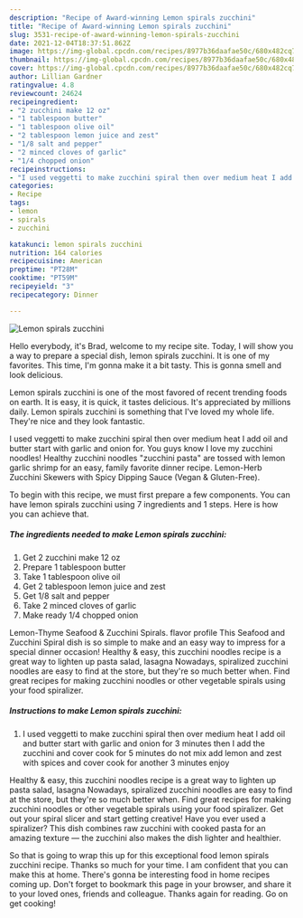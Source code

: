 ```yaml
---
description: "Recipe of Award-winning Lemon spirals zucchini"
title: "Recipe of Award-winning Lemon spirals zucchini"
slug: 3531-recipe-of-award-winning-lemon-spirals-zucchini
date: 2021-12-04T18:37:51.862Z
image: https://img-global.cpcdn.com/recipes/8977b36daafae50c/680x482cq70/lemon-spirals-zucchini-recipe-main-photo.jpg
thumbnail: https://img-global.cpcdn.com/recipes/8977b36daafae50c/680x482cq70/lemon-spirals-zucchini-recipe-main-photo.jpg
cover: https://img-global.cpcdn.com/recipes/8977b36daafae50c/680x482cq70/lemon-spirals-zucchini-recipe-main-photo.jpg
author: Lillian Gardner
ratingvalue: 4.8
reviewcount: 24624
recipeingredient:
- "2 zucchini make 12 oz"
- "1 tablespoon butter"
- "1 tablespoon olive oil"
- "2 tablespoon lemon juice and zest"
- "1/8 salt and pepper"
- "2 minced cloves of garlic"
- "1/4 chopped onion"
recipeinstructions:
- "I used veggetti to make zucchini spiral then over medium heat I add oil and butter start with garlic and onion for 3 minutes then I add the zucchini and cover cook for 5 minutes do not mix add lemon and zest with spices and cover cook for another 3 minutes enjoy"
categories:
- Recipe
tags:
- lemon
- spirals
- zucchini

katakunci: lemon spirals zucchini 
nutrition: 164 calories
recipecuisine: American
preptime: "PT28M"
cooktime: "PT59M"
recipeyield: "3"
recipecategory: Dinner

---
```



![Lemon spirals zucchini](https://img-global.cpcdn.com/recipes/8977b36daafae50c/680x482cq70/lemon-spirals-zucchini-recipe-main-photo.jpg)

Hello everybody, it's Brad, welcome to my recipe site. Today, I will show you a way to prepare a special dish, lemon spirals zucchini. It is one of my favorites. This time, I'm gonna make it a bit tasty. This is gonna smell and look delicious.

Lemon spirals zucchini is one of the most favored of recent trending foods on earth. It is easy, it is quick, it tastes delicious. It's appreciated by millions daily. Lemon spirals zucchini is something that I've loved my whole life. They're nice and they look fantastic.

I used veggetti to make zucchini spiral then over medium heat I add oil and butter start with garlic and onion for. You guys know I love my zucchini noodles! Healthy zucchini noodles &#34;zucchini pasta&#34; are tossed with lemon garlic shrimp for an easy, family favorite dinner recipe. Lemon-Herb Zucchini Skewers with Spicy Dipping Sauce (Vegan &amp; Gluten-Free).


To begin with this recipe, we must first prepare a few components. You can have lemon spirals zucchini using 7 ingredients and 1 steps. Here is how you can achieve that.

<!--inarticleads1-->

##### The ingredients needed to make Lemon spirals zucchini:

1. Get 2 zucchini make 12 oz
1. Prepare 1 tablespoon butter
1. Take 1 tablespoon olive oil
1. Get 2 tablespoon lemon juice and zest
1. Get 1/8 salt and pepper
1. Take 2 minced cloves of garlic
1. Make ready 1/4 chopped onion


Lemon-Thyme Seafood &amp; Zucchini Spirals. flavor profile This Seafood and Zucchini Spiral dish is so simple to make and an easy way to impress for a special dinner occasion! Healthy &amp; easy, this zucchini noodles recipe is a great way to lighten up pasta salad, lasagna Nowadays, spiralized zucchini noodles are easy to find at the store, but they&#39;re so much better when. Find great recipes for making zucchini noodles or other vegetable spirals using your food spiralizer. 

<!--inarticleads2-->

##### Instructions to make Lemon spirals zucchini:

1. I used veggetti to make zucchini spiral then over medium heat I add oil and butter start with garlic and onion for 3 minutes then I add the zucchini and cover cook for 5 minutes do not mix add lemon and zest with spices and cover cook for another 3 minutes enjoy


Healthy &amp; easy, this zucchini noodles recipe is a great way to lighten up pasta salad, lasagna Nowadays, spiralized zucchini noodles are easy to find at the store, but they&#39;re so much better when. Find great recipes for making zucchini noodles or other vegetable spirals using your food spiralizer. Get out your spiral slicer and start getting creative! Have you ever used a spiralizer? This dish combines raw zucchini with cooked pasta for an amazing texture — the zucchini also makes the dish lighter and healthier. 

So that is going to wrap this up for this exceptional food lemon spirals zucchini recipe. Thanks so much for your time. I am confident that you can make this at home. There's gonna be interesting food in home recipes coming up. Don't forget to bookmark this page in your browser, and share it to your loved ones, friends and colleague. Thanks again for reading. Go on get cooking!

